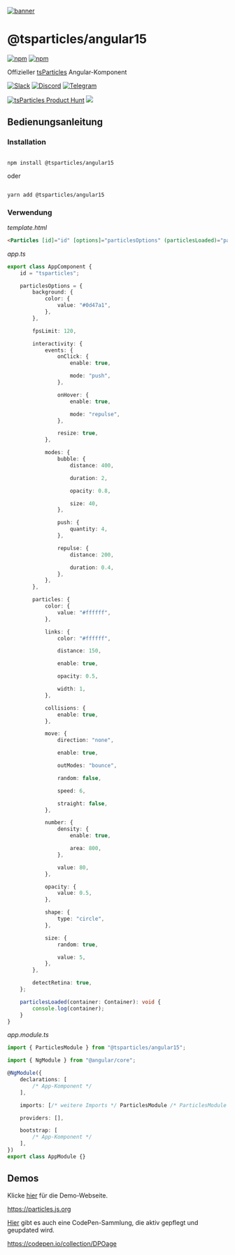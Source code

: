 [![banner](https://particles.js.org/images/banner3.png)](https://particles.js.org)

# @tsparticles/angular15

[![npm](https://img.shields.io/npm/v/@tsparticles/angular15)](https://www.npmjs.com/package/@tsparticles/angular15) [![npm](https://img.shields.io/npm/dm/@tsparticles/angular15)](https://www.npmjs.com/package/@tsparticles/angular15)

Offizieller [tsParticles](https://github.com/matteobruni/tsparticles) Angular-Komponent

[![Slack](https://particles.js.org/images/slack.png)](https://join.slack.com/t/tsparticles/shared_invite/enQtOTcxNTQxNjQ4NzkxLWE2MTZhZWExMWRmOWI5MTMxNjczOGE1Yjk0MjViYjdkYTUzODM3OTc5MGQ5MjFlODc4MzE0N2Q1OWQxZDc1YzI) [![Discord](https://particles.js.org/images/discord.png)](https://discord.gg/hACwv45Hme) [![Telegram](https://particles.js.org/images/telegram.png)](https://t.me/tsparticles)

[![tsParticles Product Hunt](https://api.producthunt.com/widgets/embed-image/v1/featured.svg?post_id=186113&theme=light)](https://www.producthunt.com/posts/tsparticles?utm_source=badge-featured&utm_medium=badge&utm_souce=badge-tsparticles") <a href="https://www.buymeacoffee.com/matteobruni"><img src="https://img.buymeacoffee.com/button-api/?text=Buy me a beer&emoji=🍺&slug=matteobruni&button_colour=5F7FFF&font_colour=ffffff&font_family=Arial&outline_colour=000000&coffee_colour=FFDD00"></a>

## Bedienungsanleitung

### Installation

```shell script

npm install @tsparticles/angular15

```

oder

```shell script

yarn add @tsparticles/angular15

```

### Verwendung

_template.html_

```html
<Particles [id]="id" [options]="particlesOptions" (particlesLoaded)="particlesLoaded($event)"></Particles>
```

_app.ts_

```typescript
export class AppComponent {
    id = "tsparticles";

    particlesOptions = {
        background: {
            color: {
                value: "#0d47a1",
            },
        },

        fpsLimit: 120,

        interactivity: {
            events: {
                onClick: {
                    enable: true,

                    mode: "push",
                },

                onHover: {
                    enable: true,

                    mode: "repulse",
                },

                resize: true,
            },

            modes: {
                bubble: {
                    distance: 400,

                    duration: 2,

                    opacity: 0.8,

                    size: 40,
                },

                push: {
                    quantity: 4,
                },

                repulse: {
                    distance: 200,

                    duration: 0.4,
                },
            },
        },

        particles: {
            color: {
                value: "#ffffff",
            },

            links: {
                color: "#ffffff",

                distance: 150,

                enable: true,

                opacity: 0.5,

                width: 1,
            },

            collisions: {
                enable: true,
            },

            move: {
                direction: "none",

                enable: true,

                outModes: "bounce",

                random: false,

                speed: 6,

                straight: false,
            },

            number: {
                density: {
                    enable: true,

                    area: 800,
                },

                value: 80,
            },

            opacity: {
                value: 0.5,
            },

            shape: {
                type: "circle",
            },

            size: {
                random: true,

                value: 5,
            },
        },

        detectRetina: true,
    };

    particlesLoaded(container: Container): void {
        console.log(container);
    }
}
```

_app.module.ts_

```typescript
import { ParticlesModule } from "@tsparticles/angular15";

import { NgModule } from "@angular/core";

@NgModule({
    declarations: [
        /* App-Komponent */
    ],

    imports: [/* weitere Imports */ ParticlesModule /* ParticlesModule ist erforderlich */],

    providers: [],

    bootstrap: [
        /* App-Komponent */
    ],
})
export class AppModule {}
```

## Demos

Klicke [hier](https://particles.js.org) für die Demo-Webseite.

<https://particles.js.org>

[Hier](https://codepen.io/collection/DPOage) gibt es auch eine CodePen-Sammlung, die aktiv gepflegt und geupdated wird.

<https://codepen.io/collection/DPOage>
